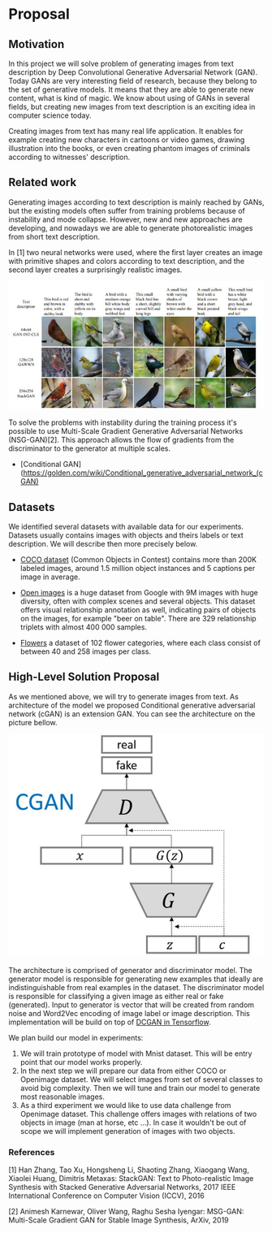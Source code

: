 # Proposal 

## Motivation

In this project we will solve problem of generating images from text description by Deep Convolutional 
Generative Adversarial Network (GAN). Today GANs are very interesting field of research, because they 
belong to the set of generative models. It means that they are able to generate new content, what is 
kind of magic. We know about using of GANs in several fields, but creating new images from text 
description is an exciting idea in computer science today. 

Creating images from text has many real life application. It enables for example creating new characters
in cartoons or video games, drawing illustration into the books, or even creating phantom images of 
criminals according to witnesses' description. 

## Related work

Generating images according to text description is mainly reached by GANs, but the existing models often 
suffer from training problems because of instability and mode collapse. However, new and new approaches are
developing, and nowadays we are able to generate photorealistic images from short text description.

In [1] two neural networks were used, where the first layer creates an image with primitive shapes 
and colors according to text description, and the second layer creates a surprisingly realistic images.

![text_to_image](text_to_image1.png)

To solve the problems with instability during the training process it's possible to use 
Multi-Scale Gradient Generative Adversarial Networks (NSG-GAN)[2]. This approach allows the flow of gradients from the
discriminator to the generator at multiple scales. 

- [Conditional GAN](https://golden.com/wiki/Conditional_generative_adversarial_network_(cGAN)
 
 
## Datasets

We identified several datasets with available data for our experiments. Datasets usually contains images with objects 
and theirs labels or text description. We will describe then more precisely below. 

- [COCO dataset](http://cocodataset.org/#home) (Common Objects in Contest) contains more than 200K labeled images,
 around 1.5 million object instances and 5 captions per image in average.

- [Open images](https://storage.googleapis.com/openimages/web/index.html) is a huge dataset from Google with 
9M images with huge diversity, often with complex scenes and several objects. This dataset offers visual 
relationship annotation as well, indicating pairs of objects on the images, for example "beer on table".
There are 329 relationship triplets with almost 400 000 samples.

- [Flowers](http://www.robots.ox.ac.uk/~vgg/data/flowers/102/) a dataset of 102 flower categories, where each class
consist of between 40 and 258 images per class. 


## High-Level Solution Proposal 

As we mentioned above, we will try to generate images from text. As architecture of the model we proposed Conditional 
generative adversarial network (cGAN) is an extension GAN. You can see the architecture on the picture bellow.

![Drag Racing](cGAN.png)  

The architecture is comprised of generator and discriminator model. The generator model is responsible for 
generating new examples that ideally are indistinguishable from real examples in the dataset. 
The discriminator model is responsible for classifying a given image as either real
or fake (generated). Input to generator is vector that will be created from
random noise and Word2Vec encoding of image label or image description. This implementation will be build on top of 
[DCGAN in Tensorflow](https://www.tensorflow.org/tutorials/generative/dcgan). 

We plan build our model in experiments:
1. We will train prototype of model with Mnist dataset. This will be entry point that our model works properly.
2. In the next step we will prepare our data from either COCO or Openimage dataset. We will select images from set of 
several classes to avoid big complexity. Then we will tune and train our model to generate most reasonable images.
3. As a third experiment we would like to use data challenge from Openimage dataset. This challenge offers images with 
relations of two objects in image (man at horse, etc ...).  In case it wouldn't be out of scope we will implement 
generation of images with two objects.    

### References

[1] Han Zhang, Tao Xu, Hongsheng Li, Shaoting Zhang, Xiaogang Wang, Xiaolei Huang, Dimitris Metaxas:
StackGAN: Text to Photo-realistic Image Synthesis with Stacked Generative Adversarial Networks, 
2017 IEEE International Conference on Computer Vision (ICCV), 2016

[2] Animesh Karnewar, Oliver Wang, Raghu Sesha Iyengar:
MSG-GAN: Multi-Scale Gradient GAN for Stable Image Synthesis,
ArXiv, 2019